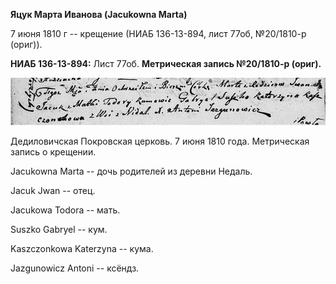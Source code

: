 **Яцук Марта Иванова (Jacukowna Marta)**

7 июня 1810 г -- крещение (НИАБ 136-13-894, лист 77об, №20/1810-р
(ориг)).

**НИАБ 136-13-894:** Лист 77об. **Метрическая запись №20/1810-р
(ориг).**

![](./media/cf3dbabdf88283350b9adf5829441333dc0f2f5b.png)

Дедиловичская Покровская церковь. 7 июня 1810 года. Метрическая запись о
крещении.

Jacukowna Marta -- дочь родителей из деревни Недаль.

Jacuk Jwan -- отец.

Jacukowa Todora -- мать.

Suszko Gabryel -- кум.

Kaszczonkowa Katerzyna -- кума.

Jazgunowicz Antoni -- ксёндз.

